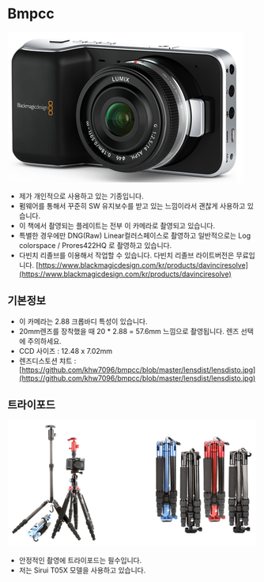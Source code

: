 # Bmpcc

![](../.gitbook/assets/bmpcc.png)

* 제가 개인적으로 사용하고 있는 기종입니다.
* 펌웨어를 통해서 꾸준히 SW 유지보수를 받고 있는 느낌이라서 괜찮게 사용하고 있습니다.
* 이 책에서 촬영되는 플레이트는 전부 이 카메라로 촬영되고 있습니다.
* 특별한 경우에만 DNG\(Raw\) Linear컬러스페이스로 촬영하고 일반적으로는 Log colorspace / Prores422HQ 로 촬영하고 있습니다.
* 다빈치 리졸브를 이용해서 작업할 수 있습니다. 다빈치 리졸브 라이트버전은 무료입니다.  [https://www.blackmagicdesign.com/kr/products/davinciresolve](https://www.blackmagicdesign.com/kr/products/davinciresolve)

## 기본정보

* 이 카메라는 2.88 크롭바디 특성이 있습니다.
* 20mm렌즈를 장착했을 때 20 \* 2.88 = 57.6mm 느낌으로 촬영됩니다. 렌즈 선택에 주의하세요.
* CCD 사이즈 : 12.48 x 7.02mm
* 렌즈디스토션 챠트 : [https://github.com/khw7096/bmpcc/blob/master/lensdist/lensdisto.jpg](https://github.com/khw7096/bmpcc/blob/master/lensdist/lensdisto.jpg)

## 트라이포드

![](../.gitbook/assets/sirui.png)

* 안정적인 촬영에 트라이포드는 필수입니다.
* 저는 Sirui T05X 모델을 사용하고 있습니다.

